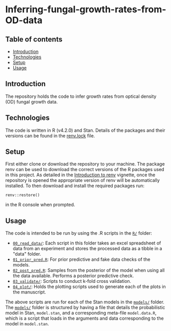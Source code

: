 # Inferring-fungal-growth-rates-from-OD-data

## Table of contents
* [Introduction](#introduction)
* [Technologies](#technologies)
* [Setup](#setup)
* [Usage](#usage)

## Introduction
The repository holds the code to infer growth rates from optical density (OD) fungal growth data.

## Technologies
The code is written in R (v4.2.0) and Stan. Details of the packages and their versions can be found in the [renv.lock](renv.lock) file.

## Setup
First either clone or download the repository to your machine. The package renv can be used to download the correct versions of the R packages used in this project. As detailed in the [Introduction to renv](https://rstudio.github.io/renv/articles/renv.html) vignette, once the repository is opened the appropriate version of renv will be automatically installed. To then download and install the required packages run:

```
renv::restore()
```

in the R console when prompted.

## Usage

The code is intended to be run by using the .R scripts in the [`R/`](R) folder:
* [`00_read_data/`](R/00_read_data/): Each script in this folder takes an excel spreadsheet of data from an experiment and stores the processed data as a tibble in a "data" folder.
* [`01_prior_pred.R`](R/01_prior_pred.R): For prior predictive and fake data checks of the models.  
* [`02_post_pred.R`](R/02_post_pred.R): Samples from the posterior of the model when using all the data available. Performs a posterior predictive check.
* [`03_validate/`](R/03_validate/): Scripts to conduct k-fold cross validation.
* [`04_plot/`](R/04_plot/): Holds the plotting scripts used to generate each of the plots in the manuscript.

The above scripts are run for each of the Stan models in the [`models/`](models) folder. The [`models/`](models) folder is structured by having a file that details the probabilistic model in Stan, `model.stan`, and a corresponding meta-file `model.data.R`, which is a script that loads in the arguments and data corresponding to the model in `model.stan`.
